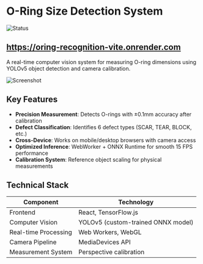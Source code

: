 # O-Ring Size Detection System
![Status](https://img.shields.io/badge/Status-Development-brightgreen)

## <a href="https://oring-recognition-vite.onrender.com" target="_blank">https://oring-recognition-vite.onrender.com</a>


A real-time computer vision system for measuring O-ring dimensions using YOLOv5 object detection and camera calibration.

![Screenshot](https://cdn.glitch.global/79283f6f-ef1e-4285-822b-eaefe68c462e/orning.jpg?v=1751228266800)

## Key Features

- **Precision Measurement**: Detects O-rings with ±0.1mm accuracy after calibration
- **Defect Classification**: Identifies 6 defect types (SCAR, TEAR, BLOCK, etc.)
- **Cross-Device**: Works on mobile/desktop browsers with camera access
- **Optimized Inference**: WebWorker + ONNX Runtime for smooth 15 FPS performance
- **Calibration System**: Reference object scaling for physical measurements

## Technical Stack

| Component               | Technology                          |
|-------------------------|-------------------------------------|
| Frontend                | React, TensorFlow.js                |
| Computer Vision         | YOLOv5 (custom-trained ONNX model)  |
| Real-time Processing    | Web Workers, WebGL                 |
| Camera Pipeline         | MediaDevices API                    |
| Measurement System      | Perspective calibration             |


